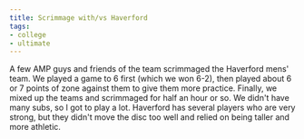 ```yaml
---
title: Scrimmage with/vs Haverford
tags:
- college
- ultimate
---
```


A few AMP guys and friends of the team scrimmaged the Haverford mens' team. We played a game to 6 first (which we won 6-2), then played about 6 or 7 points of zone against them to give them more practice. Finally, we mixed up the teams and scrimmaged for half an hour or so. We didn't have many subs, so I got to play a lot. Haverford has several players who are very strong, but they didn't move the disc too well and relied on being taller and more athletic. 
